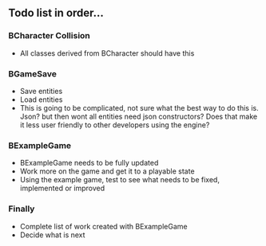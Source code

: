 ## Todo list in order...
### BCharacter Collision
- All classes derived from BCharacter should have this

### BGameSave
- Save entities
- Load entities
- This is going to be complicated, not sure what the best way to do this is. Json? but then wont all entities need json constructors? Does that make it less user friendly to other developers using the engine?

### BExampleGame
- BExampleGame needs to be fully updated
- Work more on the game and get it to a playable state
- Using the example game, test to see what needs to be fixed, implemented or improved

### Finally
- Complete list of work created with BExampleGame
- Decide what is next
